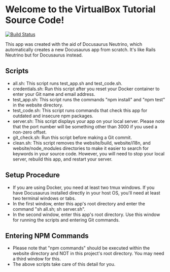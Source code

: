 # Welcome to the VirtualBox Tutorial Source Code!

[![Build Status](https://semaphoreci.com/api/v1/jhsu802701/tutorial-vbox-docu/branches/master/badge.svg)](https://semaphoreci.com/jhsu802701/tutorial-vbox-docu)

This app was created with the aid of Docusaurus Neutrino, which automatically creates a new Docusaurus app from scratch.  It's like Rails Neutrino but for Docusaurus instead.

## Scripts
* all.sh: This script runs test_app.sh and test_code.sh.
* credentials.sh: Run this script after you reset your Docker container to enter your Git name and email address.
* test_app.sh: This script runs the commands "npm install" and "npm test" in the website directory.
* test_code.sh: This script runs commands that check this app for outdated and insecure npm packages.
* server.sh: This script displays your app on your local server. Please note that the port number will be something other than 3000 if you used a non-zero offset.
* git_check.sh: Run this script before making a Git commit.
* clean.sh: This script removes the website/build, website/i18n, and website/node_modules directories to make it easier to search for keywords in your source code.  However, you will need to stop your local server, rebuild this app, and restart your server.

## Setup Procedure
* If you are using Docker, you need at least two tmux windows.  If you have Docusaurus installed directly in your host OS, you'll need at least two terminal windows or tabs.
* In the first window, enter this app's root directory and enter the command "sh all.sh; sh server.sh".
* In the second window, enter this app's root directory.  Use this window for running the scripts and entering Git commands.

## Entering NPM Commands
* Please note that "npm commands" should be executed within the website directory and NOT in this project's root directory.  You may need a third window for this.
* The above scripts take care of this detail for you.
